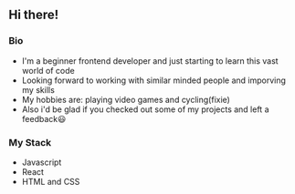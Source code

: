 ## Hi there!

### Bio
- I'm a beginner frontend developer and just starting to learn this vast world of code
- Looking forward to working with similar minded people and imporving my skills
- My hobbies are: playing video games and cycling(fixie)
- Also i'd be glad if you checked out some of my projects and left a feedback😃

### My Stack
- Javascript
- React
- HTML and CSS
